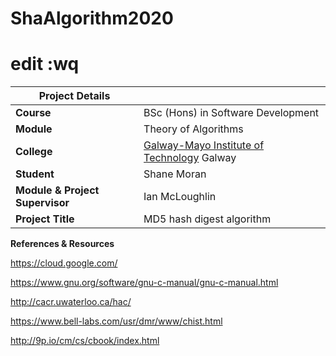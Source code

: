 # ShaAlgorithm2020
# edit :wq
| Project Details   |     |
| --- | --- |
| **Course** | BSc (Hons) in Software Development  |
| **Module** |  Theory of Algorithms |
| **College** | [Galway-Mayo Institute of Technology](http://www.gmit.ie/) Galway |
| **Student** | Shane Moran |
| **Module & Project Supervisor** | Ian McLoughlin |
| **Project Title** | MD5 hash digest algorithm |



**References & Resources**

https://cloud.google.com/

https://www.gnu.org/software/gnu-c-manual/gnu-c-manual.html

http://cacr.uwaterloo.ca/hac/

https://www.bell-labs.com/usr/dmr/www/chist.html

http://9p.io/cm/cs/cbook/index.html
